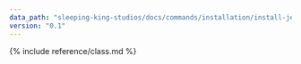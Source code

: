 ```yaml
---
data_path: "sleeping-king-studios/docs/commands/installation/install-jekyll"
version: "0.1"
---
```


{% include reference/class.md %}

